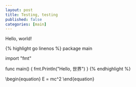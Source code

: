 ```yaml
---
layout: post
title: Testing, testing
published: false
categories: [main]
---
```


Hello, world!

{% highlight go linenos %}
package main

import "fmt"

func main() {
    fmt.Println("Hello, 世界")
}
{% endhighlight %}

\begin{equation}
   E = mc^2
\end{equation}